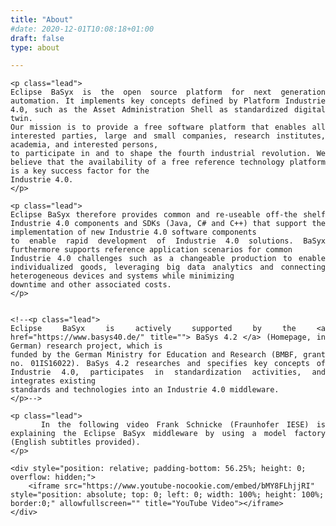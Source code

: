 ```yaml
---
title: "About"
#date: 2020-12-01T10:08:18+01:00
draft: false
type: about

---
```



<div align="justify" >
        
	
	<p class="lead">
	Eclipse BaSyx is the open source platform for next generation automation. It implements key concepts defined by Platform Industrie 4.0, such as the Asset Administration Shell as standardized digital twin.  
	Our mission is to provide a free software platform that enables all interested parties, large and small companies, research institutes, academia, and interested persons, 
	to participate in and to shape the fourth industrial revolution. We believe that the availability of a free reference technology platform is a key success factor for the 
	Industrie 4.0.
	</p>	
	
	<p class="lead">
	Eclipse BaSyx therefore provides common and re-useable off-the shelf Industrie 4.0 components and SDKs (Java, C# and C++) that support the implementation of new Industrie 4.0 software components 
	to enable rapid development of Industrie 4.0 solutions. BaSyx furthermore supports reference application scenarios for common 
	Industrie 4.0 challenges such as a changeable production to enable individualized goods, leveraging big data analytics and connecting heterogeneous devices and systems while minimizing 
	downtime and other associated costs.
	</p>
	
	
	<!--<p class="lead">
	Eclipse BaSyx is actively supported by the <a href="https://www.basys40.de/" title=""> BaSys 4.2 </a> (Homepage, in German) research project, which is 
	funded by the German Ministry for Education and Research (BMBF, grant no. 01IS16022). BaSys 4.2 researches and specifies key concepts of Industrie 4.0, participates in standardization activities, and integrates existing 
	standards and technologies into an Industrie 4.0 middleware.
	</p>-->
	
	<p class="lead">
		In the following video Frank Schnicke (Fraunhofer IESE) is explaining the Eclipse BaSyx middleware by using a model factory (English subtitles provided).
	</p>

       
</div>

<div class="col-md-12">
	
	<div style="position: relative; padding-bottom: 56.25%; height: 0; overflow: hidden;">
		<iframe src="https://www.youtube-nocookie.com/embed/bMY8FLhjjRI" style="position: absolute; top: 0; left: 0; width: 100%; height: 100%; border:0;" allowfullscreen="" title="YouTube Video"></iframe>
	</div>	
   
</div>

 
 
